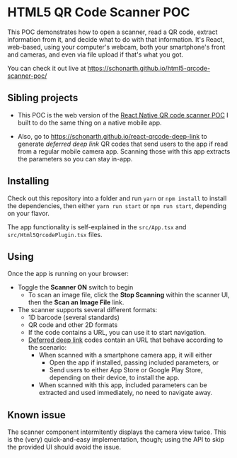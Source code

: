 # HTML5 QR Code Scanner POC

This POC demonstrates how to open a scanner, read a QR code, extract information from it, and decide what to do with that information. It's React, web-based, using your computer's webcam, both your smartphone's front and cameras, and even via file upload if that's what you got.

You can check it out live at https://schonarth.github.io/html5-qrcode-scanner-poc/

## Sibling projects

* This POC is the web version of the [React Native QR code scanner POC](https://github.com/schonarth/react-native-qrcode-scanner-poc) I built to do the same thing on a native mobile app.

* Also, go to https://schonarth.github.io/react-qrcode-deep-link to generate *deferred deep link* QR codes that send users to the app if read from a regular mobile camera app. Scanning those with this app extracts the parameters so you can stay in-app.

## Installing

Check out this repository into a folder and run ```yarn``` or ```npm install``` to install the dependencies, then either ```yarn run start``` or ```npm run start```, depending on your flavor.

The app functionality is self-explained in the ```src/App.tsx``` and ```src/Html5QrcodePlugin.tsx``` files.

## Using

Once the app is running on your browser:

* Toggle the **Scanner ON** switch to begin
  * To scan an image file, click the **Stop Scanning** within the scanner UI, then the **Scan an Image File** link.
* The scanner supports several different formats:
  * 1D barcode (several standards)
  * QR code and other 2D formats
  * If the code contains a URL, you can use it to start navigation.
  * [Deferred deep link](https://schonarth.github.io/react-qrcode-deep-link) codes contain an URL that behave according to the scenario:
    * When scanned with a smartphone camera app, it will either
      * Open the app if installed, passing included parameters, or
      * Send users to either App Store or Google Play Store, depending on their device, to install the app.
    * When scanned with this app, included parameters can be extracted and used immediately, no need to navigate away.

## Known issue

The scanner component intermitently displays the camera view twice. This is the (very) quick-and-easy implementation, though; using the API to skip the provided UI should avoid the issue.